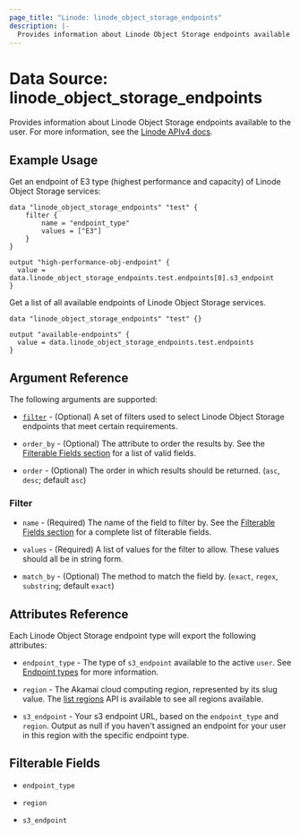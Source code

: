 ```yaml
---
page_title: "Linode: linode_object_storage_endpoints"
description: |-
  Provides information about Linode Object Storage endpoints available to the user.
---
```


# Data Source: linode_object_storage_endpoints

Provides information about Linode Object Storage endpoints available to the user.
For more information, see the [Linode APIv4 docs](https://techdocs.akamai.com/linode-api/reference/get-object-storage-endpoints).

## Example Usage

Get an endpoint of E3 type (highest performance and capacity) of Linode Object Storage services:
```hcl
data "linode_object_storage_endpoints" "test" {
    filter {
        name = "endpoint_type"
        values = ["E3"]
    }
}

output "high-performance-obj-endpoint" {
  value = data.linode_object_storage_endpoints.test.endpoints[0].s3_endpoint
}
```

Get a list of all available endpoints of Linode Object Storage services.
```hcl
data "linode_object_storage_endpoints" "test" {}

output "available-endpoints" {
  value = data.linode_object_storage_endpoints.test.endpoints
}
```

## Argument Reference

The following arguments are supported:

* [`filter`](#filter) - (Optional) A set of filters used to select Linode Object Storage endpoints that meet certain requirements.

* `order_by` - (Optional) The attribute to order the results by. See the [Filterable Fields section](#filterable-fields) for a list of valid fields.

* `order` - (Optional) The order in which results should be returned. (`asc`, `desc`; default `asc`)

### Filter

* `name` - (Required) The name of the field to filter by. See the [Filterable Fields section](#filterable-fields) for a complete list of filterable fields.

* `values` - (Required) A list of values for the filter to allow. These values should all be in string form.

* `match_by` - (Optional) The method to match the field by. (`exact`, `regex`, `substring`; default `exact`)

## Attributes Reference

Each Linode Object Storage endpoint type will export the following attributes:

* `endpoint_type` - The type of `s3_endpoint` available to the active `user`. See [Endpoint types](https://techdocs.akamai.com/cloud-computing/docs/object-storage#endpoint-type) for more information.

* `region` - The Akamai cloud computing region, represented by its slug value. The [list regions](https://techdocs.akamai.com/linode-api/reference/get-regions) API is available to see all regions available.

* `s3_endpoint` -  Your s3 endpoint URL, based on the `endpoint_type` and `region`. Output as null if you haven't assigned an endpoint for your user in this region with the specific endpoint type.

## Filterable Fields

* `endpoint_type`

* `region`

* `s3_endpoint`
